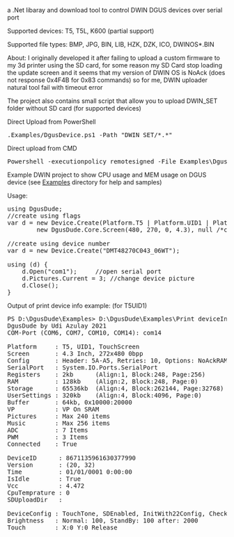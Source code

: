 ﻿a .Net libaray and download tool to control DWIN DGUS devices over serial port

Supported devices: T5, T5L, K600 (partial support)

Supported file types: BMP, JPG, BIN, LIB, HZK, DZK, ICO, DWINOS*.BIN

About:
I originally developed it after failing to upload a custom firmware to my 3d printer using the SD card,
for some reason my SD Card stop loading the update screen and
it seems that my version of DWIN OS is NoAck (does not response 0x4F4B for 0x83 commands)
so for me, DWIN uploader natural tool fail with timeout error

The project also contains small script that allow you to upload DWIN_SET folder without SD card  (for supported devices)

Direct Upload from PowerShell
<pre>.Examples/DgusDevice.ps1 -Path "DWIN_SET/*.*"</pre>

Direct upload from CMD
<pre>Powershell -executionpolicy remotesigned -File Examples\DgusDevice.ps1 -Path "DWIN_SET/*.*"</pre>

Example DWIN project to show CPU usage and MEM usage on DGUS device 
	(see <a href="Examples">Examples</a> directory for help and samples)

Usage:
<pre>
using DgusDude;
//create using flags
var d = new Device.Create(Platform.T5 | Platform.UID1 | Platform.TouchScreen, 
		new DgusDude.Core.Screen(480, 270, 0, 4.3), null /*custom flash size*/);
	
//create using device number
var d = new Device.Create("DMT48270C043_06WT");

using (d) {
	d.Open("com1");		//open serial port
	d.Pictures.Current = 3; //change device picture
	d.Close();
}
</pre>

Output of print device info example: (for T5UID1)
<pre>
PS D:\DgusDude\Examples> D:\DgusDude\Examples\Print deviceInfo.ps1
DgusDude by Udi Azulay 2021
COM-Port (COM6, COM7, COM10, COM14): com14

Platform     : T5, UID1, TouchScreen
Screen       : 4.3 Inch, 272x480 0bpp
Config       : Header: 5A-A5, Retries: 10, Options: NoAckRAM
SerialPort   : System.IO.Ports.SerialPort
Registers    : 2kb      (Align:1, Block:248, Page:256)
RAM          : 128kb    (Align:2, Block:248, Page:0)
Storage      : 65536kb  (Align:4, Block:262144, Page:32768)
UserSettings : 320kb    (Align:4, Block:4096, Page:0)
Buffer       : 64kb, 0x10000:20000
VP           : VP On SRAM
Pictures     : Max 240 items
Music        : Max 256 items
ADC          : 7 Items
PWM          : 3 Items
Connected    : True

DeviceID      : 8671135961630377990
Version       : (20, 32)
Time          : 01/01/0001 0:00:00
IsIdle        : True
Vcc           : 4.472
CpuTemprature : 0
SDUploadDir   :

DeviceConfig : TouchTone, SDEnabled, InitWith22Config, CheckCRC, Touch Mode: 7 Sensitivity: 20
Brightness   : Normal: 100, StandBy: 100 after: 2000
Touch        : X:0 Y:0 Release
</pre>